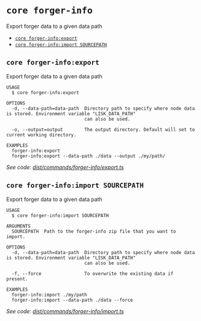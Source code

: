 # `core forger-info`

Export forger data to a given data path

- [`core forger-info:export`](#core-forger-infoexport)
- [`core forger-info:import SOURCEPATH`](#core-forger-infoimport-sourcepath)

## `core forger-info:export`

Export forger data to a given data path

```
USAGE
  $ core forger-info:export

OPTIONS
  -d, --data-path=data-path  Directory path to specify where node data is stored. Environment variable "LISK_DATA_PATH"
                             can also be used.

  -o, --output=output        The output directory. Default will set to current working directory.

EXAMPLES
  forger-info:export
  forger-info:export --data-path ./data --output ./my/path/
```

_See code: [dist/commands/forger-info/export.ts](https://github.com/LiskHQ/lisk-core/blob/v3.0.0-debug.0/dist/commands/forger-info/export.ts)_

## `core forger-info:import SOURCEPATH`

Export forger data to a given data path

```
USAGE
  $ core forger-info:import SOURCEPATH

ARGUMENTS
  SOURCEPATH  Path to the forger-info zip file that you want to import.

OPTIONS
  -d, --data-path=data-path  Directory path to specify where node data is stored. Environment variable "LISK_DATA_PATH"
                             can also be used.

  -f, --force                To overwrite the existing data if present.

EXAMPLES
  forger-info:import ./my/path
  forger-info:import --data-path ./data --force
```

_See code: [dist/commands/forger-info/import.ts](https://github.com/LiskHQ/lisk-core/blob/v3.0.0-debug.0/dist/commands/forger-info/import.ts)_
